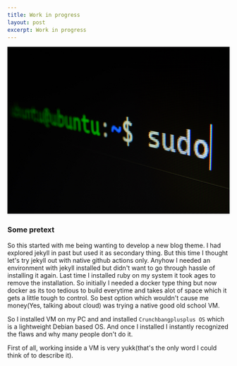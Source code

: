 ```yaml
---
title: Work in progress
layout: post
excerpt: Work in progress
---
```


![](/assets/images/sudo-bash-vm.jpg)

### Some pretext
So this started with me being wanting to develop a new blog theme. I had explored jekyll in past but used it as secondary thing. But this time I thought let's try jekyll out with native github actions only. Anyhow I needed an environment with jekyll installed but didn't want to go through hassle of installing it again. Last time I installed ruby on my system it took ages to remove the installation. So initially I needed a docker type thing but now docker as its too tedious to build everytime and takes alot of space which it gets a little tough to control. So best option which wouldn't cause me money(Yes, talking about cloud) was trying a native good old school VM.

So I installed VM on my PC and and installed ```Crunchbangplusplus OS``` which is a lightweight Debian based OS. And once I installed I instantly recognized the flaws and why many people don't do it.

First of all, working inside a VM is very yukk(that's the only word I could think of to describe it).